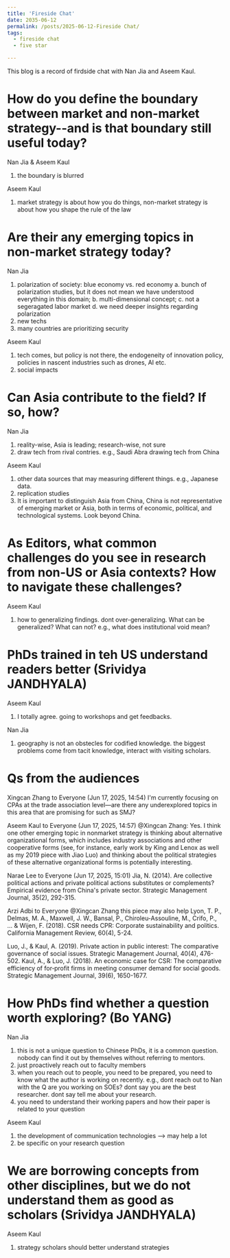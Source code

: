```yaml
---
title: 'Fireside Chat'
date: 2035-06-12
permalink: /posts/2025-06-12-Fireside Chat/
tags:
  - fireside chat
  - five star

---
```


This blog is a record of firdside chat with Nan Jia and Aseem Kaul.


How do you define the boundary between market and non-market strategy--and is that boundary still useful today?
======
Nan Jia & Aseem Kaul
1. the boundary is blurred


Aseem Kaul
1. market strategy is about how you do things, non-market strategy is about how you shape the rule of the law


Are their any emerging topics in non-market strategy today?
======
Nan Jia
1. polarization of society: blue economy vs. red economy
   a. bunch of polarization studies, but it does not mean we have understood everything in this domain;
   b. multi-dimensional concept;
   c. not a segeragated labor market
   d. we need deeper insights regarding polarization
2. new techs
3. many countries are prioritizing security

Aseem Kaul
1. tech comes, but policy is not there, the endogeneity of innovation policy, policies in nascent industries such as drones, AI etc.
2. social impacts


Can Asia contribute to the field? If so, how?
======
Nan Jia
1. reality-wise, Asia is leading; research-wise, not sure
2. draw tech from rival contries. e.g., Saudi Abra drawing tech from China

Aseem Kaul
1. other data sources that may measuring different things. e.g., Japanese data.
2. replication studies
3. It is important to distinguish Asia from China, China is not representative of emerging market or Asia, both in terms of economic, political, and technological systems. Look beyond China.

As Editors, what common challenges do you see in research from non-US or Asia contexts? How to navigate these challenges?
======
Aseem Kaul
1. how to generalizing findings. dont over-generalizing. What can be generalized? What can not? e.g., what does institutional void mean?


PhDs trained in teh US understand readers better (Srividya JANDHYALA)
======
Aseem Kaul
1. I totally agree. going to workshops and get feedbacks.


Nan Jia
1. geography is not an obstecles for codified knowledge. the biggest problems come from tacit knowledge, interact with visiting scholars.

Qs from the audiences
======
Xingcan Zhang to Everyone (Jun 17, 2025, 14:54)
I'm currently focusing on CPAs at the trade association level—are there any underexplored topics in this area that are promising for such as SMJ?

Aseem Kaul to Everyone (Jun 17, 2025, 14:57)
@Xingcan Zhang: Yes. I think one other emerging topic in nonmarket strategy is thinking about alternative organizational forms, which includes industry associations and other cooperative forms (see, for instance, early work by King and Lenox as well as my 2019 piece with Jiao Luo) and thinking about the political strategies of these alternative organizational forms is potentially interesting.

Narae Lee to Everyone (Jun 17, 2025, 15:01)
Jia, N. (2014). Are collective political actions and private political actions substitutes or complements? Empirical evidence from China's private sector. Strategic Management Journal, 35(2), 292-315.

Arzi Adbi to Everyone
@Xingcan Zhang this piece may also help Lyon, T. P., Delmas, M. A., Maxwell, J. W., Bansal, P., Chiroleu-Assouline, M., Crifo, P., ... & Wijen, F. (2018). CSR needs CPR: Corporate sustainability and politics. California Management Review, 60(4), 5-24.

Luo, J., & Kaul, A. (2019). Private action in public interest: The comparative governance of social issues. Strategic Management Journal, 40(4), 476-502.
Kaul, A., & Luo, J. (2018). An economic case for CSR: The comparative efficiency of for‐profit firms in meeting consumer demand for social goods. Strategic Management Journal, 39(6), 1650-1677.


How PhDs find whether a question worth exploring? (Bo YANG)
======
Nan Jia
1. this is not a unique question to Chinese PhDs, it is a common question. nobody can find it out by themselves without referring to mentors.
2. just proactively reach out to faculty members
3. when you reach out to people, you need to be prepared, you need to know what the author is working on recently. e.g., dont reach out to Nan with the Q are you working on SOEs? dont say you are the best researcher. dont say tell me about your research.
4. you need to understand their working papers and how their paper is related to your question

Aseem Kaul
1. the development of communication technologies --> may help a lot
2. be specific on your research question


We are borrowing concepts from other disciplines, but we do not understand them as good as scholars (Srividya JANDHYALA)
======
Aseem Kaul
1. strategy scholars should better understand strategies









